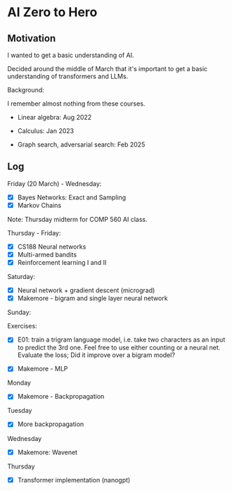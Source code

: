 # AI Zero to Hero

## Motivation

I wanted to get a basic understanding of AI.

Decided around the middle of March that it's important to get a basic understanding of transformers and LLMs.

Background:

I remember almost nothing from these courses.

- Linear algebra: Aug 2022
- Calculus: Jan 2023

- Graph search, adversarial search: Feb 2025

## Log

Friday (20 March) - Wednesday:

- [X] Bayes Networks: Exact and Sampling
- [X] Markov Chains

Note: Thursday midterm for COMP 560 AI class.

Thursday - Friday:

- [x] CS188 Neural networks
- [X] Multi-armed bandits
- [X] Reinforcement learning I and II

Saturday:

- [x] Neural network + gradient descent (micrograd)
- [x] Makemore - bigram and single layer neural network

Sunday:

Exercises:

- [x] E01: train a trigram language model,
    i.e. take two characters as an input to predict the 3rd one.
    Feel free to use either counting or a neural net.
    Evaluate the loss; Did it improve over a bigram model?

- [x] Makemore - MLP

Monday

- [x] Makemore - Backpropagation

Tuesday

- [x] More backpropagation

Wednesday

- [x] Makemore: Wavenet

Thursday

- [x] Transformer implementation (nanogpt)
